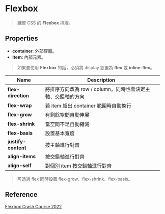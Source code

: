 # Flexbox

> 練習 CSS 的 **Flexbox** 排版。

## Properties

- **container**: 外部容器。
- **item**: 內部元素。

> 如果要使用 **Flexbox** 的話，必須將 display 設置為 **flex** 或 **inline-flex**。

| Name                | Description                                               |
|---------------------|-----------------------------------------------------------|
| **flex-direction**  | 將排序方向改為 row / column，同時也會決定主軸、交錯軸的方向 |
| **flex-wrap**       | 若 item 超出 container 範圍時自動換行                     |
| **flex-grow**       | 有剩餘空間自動伸展                                        |
| **flex-shrink**     | 當空間不足自動縮減                                        |
| **flex-basis**      | 設置基本寬度                                              |
| **justify-content** | 按主軸進行對齊                                            |
| **align-items**     | 按交錯軸進行對齊                                          |
| **align-self**      | 對個別 item 按交錯軸進行對齊                              |

> 可透過 flex 同時設置 flex-grow、flex-shrink、flex-basis。

## Reference

[Flexbox Crash Course 2022](https://www.youtube.com/watch?v=3YW65K6LcIA)
